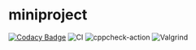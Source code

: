 # miniproject
[![Codacy Badge](https://app.codacy.com/project/badge/Grade/e72b7c526c2a4ccfb9a63d06c81af4bb)](https://www.codacy.com/gh/99002468/miniproject/dashboard?utm_source=github.com&amp;utm_medium=referral&amp;utm_content=99002468/miniproject&amp;utm_campaign=Badge_Grade)
![CI](https://github.com/99002468/miniproject/workflows/CI/badge.svg)
![cppcheck-action](https://github.com/99002468/miniproject/workflows/cppcheck-action/badge.svg?branch=master)
![Valgrind](https://github.com/99002468/Mini_Project/workflows/Valgrind/badge.svg)
